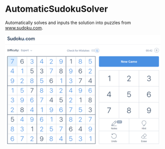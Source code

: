 # AutomaticSudokuSolver
Automatically solves and inputs the solution into puzzles from www.sudoku.com.

![Example of solved puzzle](images/solved_puzzle.png)
